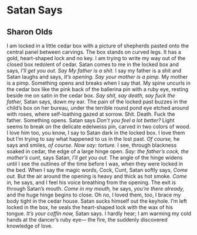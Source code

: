 # Satan Says
## Sharon Olds
I am locked in a little cedar box
with a picture of shepherds pasted onto
the central panel between carvings.
The box stands on curved legs.
It has a gold, heart-shaped lock
and no key. I am trying to write my
way out of the closed box
redolent of cedar. Satan
comes to me in the locked box
and says, _I’ll get you out. Say_
 _My father is a shit._ I say
my father is a shit and Satan
laughs and says, _It’s opening._
 _Say your mother is a pimp._
My mother is a pimp. Something
opens and breaks when I say that.
My spine uncurls in the cedar box
like the pink back of the ballerina pin
with a ruby eye, resting beside me on
satin in the cedar box.
 _Say shit, say death, say fuck the father,_
Satan says, down my ear.
The pain of the locked past buzzes
in the child’s box on her bureau, under
the terrible round pond eye
etched around with roses, where
self-loathing gazed at sorrow.
Shit. Death. Fuck the father.
Something opens. Satan says
 _Don’t you feel a lot better?_
Light seems to break on the delicate
edelweiss pin, carved in two
colors of wood. I love him too,
you know, I say to Satan dark
in the locked box. I love them but
I’m trying to say what happened to us
in the lost past. _Of course,_ he says
and smiles, _of course. Now say: torture._
I see, through blackness soaked in cedar,
the edge of a large hinge open.
 _Say: the father’s cock, the mother’s_
 _cunt,_ says Satan, _I’ll get you out._
The angle of the hinge widens
until I see the outlines of
the time before I was, when they were
locked in the bed. When I say
the magic words, Cock, Cunt,
Satan softly says, _Come out._
But the air around the opening
is heavy and thick as hot smoke.
 _Come in,_ he says, and I feel his voice
breathing from the opening.
The exit is through Satan’s mouth.
 _Come in my mouth,_ he says, _you’re there_
 _already,_ and the huge hinge
begins to close. Oh no, I loved
them, too, I brace
my body tight
in the cedar house.
Satan sucks himself out the keyhole.
I’m left locked in the box, he seals
the heart-shaped lock with the wax of his tongue.
 _It’s your coffin now,_ Satan says.
I hardly hear;
I am warming my cold
hands at the dancer’s
ruby eye—
the fire, the suddenly discovered knowledge of love.
